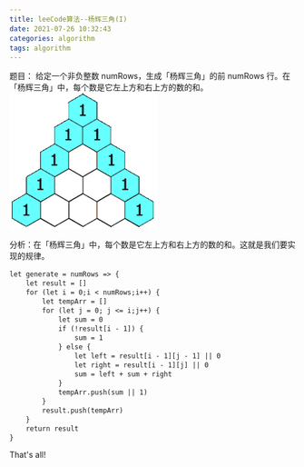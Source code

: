 ```yaml
---
title: leeCode算法--杨辉三角(I)
date: 2021-07-26 10:32:43
categories: algorithm
tags: algorithm
---
```

题目： 给定一个非负整数 numRows，生成「杨辉三角」的前 numRows 行。在「杨辉三角」中，每个数是它左上方和右上方的数的和。
![杨辉三角](./35/1.gif)

分析：在「杨辉三角」中，每个数是它左上方和右上方的数的和。这就是我们要实现的规律。
```
let generate = numRows => {
    let result = []
    for (let i = 0;i < numRows;i++) {
        let tempArr = []
        for (let j = 0; j <= i;j++) {
            let sum = 0
            if (!result[i - 1]) {
                sum = 1
            } else {
                let left = result[i - 1][j - 1] || 0
                let right = result[i - 1][j] || 0
                sum = left + sum + right
            }
            tempArr.push(sum || 1)
        }
        result.push(tempArr)
    }
    return result
}
```
That's all!